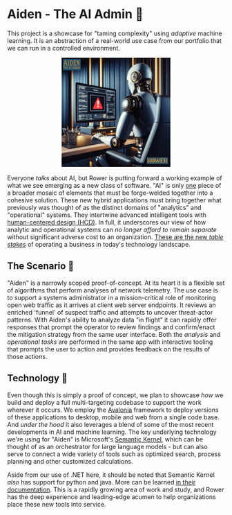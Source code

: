 # Aiden - The AI Admin 🤖
This project is a showcase for "taming complexity" using *adaptive* machine learning. It is an abstraction of a real-world use case from our portfolio that we can run in a controlled environment. 

<p align="center">
    <img src='img/Aiden_logo.jpg' width=50%>
</p>

Everyone *talks* about AI, but Rower is putting forward a working example of what we see emerging as a new class of software. "AI" is only <u>one</u> piece of a broader mosaic of elements that must be forge-welded together into a cohesive solution. These new hybrid applications must bring together what previously was thought of as the distinct domains of "analytics" and "operational" systems. They intertwine advanced intelligent tools with [human-centered design (HCD)](https://en.wikipedia.org/wiki/Human-centered_design). In full, it underscores our view of how analytic and operational systems can *no longer afford to remain separate* without significant adverse cost to an organization. <u>These are the new <i>table stakes</i></u> of operating a business in today's technology landscape. 

## The Scenario 📰
"Aiden" is a narrowly scoped proof-of-concept. At its heart it is a flexible set of algorithms that perform analyses of network telemetry. The use case is to support a systems administrator in a mission-critical role of monitoring open web traffic as it arrives at client web server endpoints. It reviews an enriched 'funnel' of suspect traffic and attempts to uncover threat-actor patterns. With Aiden's ability to analyze data "in flight" it can rapidly offer responses that prompt the operator to review findings and confirm/enact the mitigation strategy from the same user interface. Both the *analysis* and *operational tasks* are performed in the same app with interactive tooling that prompts the user to action and provides feedback on the results of those actions.  

## Technology 📐
Even though this is simply a proof of concept, we plan to showcase *how* we build and deploy a full multi-targeting codebase to support the work wherever it occurs. We employ the [Avalonia](https://avaloniaui.net/) framework to deploy versions of these applications to desktop, mobile and web from a single code base. And *under the hood* it also leverages a blend of some of the most recent developments in AI and machine learning. The key underlying technology we're using for "Aiden" is Microsoft's [Semantic Kernel](https://github.com/microsoft/semantic-kernel), which can be thought of as an orchestrator for large language models - but can also serve to connect a wide variety of tools such as optimized search, process planning and other customized calculations. 

Aside from our use of .NET here, it should be noted that Semantic Kernel *also* has support for python and java. More can be learned [in their documentation](https://learn.microsoft.com/en-us/semantic-kernel/overview/). This is a rapidly growing area of work and study, and Rower has the deep experience and leading-edge acumen to help organizations place these new tools into service.